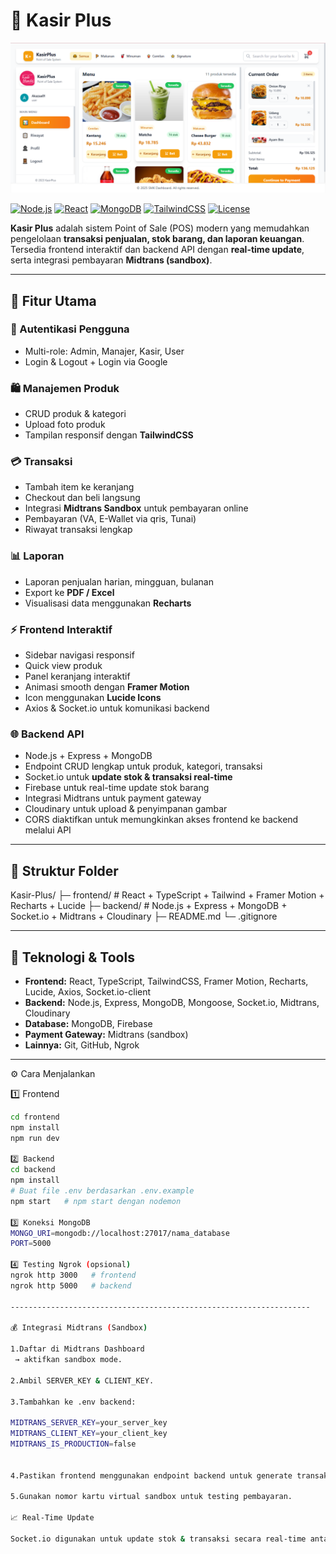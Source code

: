 # 🛒 Kasir Plus

![KasirPlus Dashboard Preview](dasboard.PNG)

[![Node.js](https://img.shields.io/badge/Node.js-v18-green)](https://nodejs.org/) 
[![React](https://img.shields.io/badge/React-v18-blue)](https://reactjs.org/) 
[![MongoDB](https://img.shields.io/badge/MongoDB-v6-green)](https://www.mongodb.com/) 
[![TailwindCSS](https://img.shields.io/badge/TailwindCSS-v3-blue)](https://tailwindcss.com/) 
[![License](https://img.shields.io/badge/License-MIT-yellow)](LICENSE)

**Kasir Plus** adalah sistem Point of Sale (POS) modern yang memudahkan pengelolaan **transaksi penjualan, stok barang, dan laporan keuangan**.  
Tersedia frontend interaktif dan backend API dengan **real-time update**, serta integrasi pembayaran **Midtrans (sandbox)**.

---------------------------------------------------------------------

## 🎯 Fitur Utama

### 👤 Autentikasi Pengguna
- Multi-role: Admin, Manajer, Kasir, User
- Login & Logout + Login via Google

### 🛍️ Manajemen Produk
- CRUD produk & kategori
- Upload foto produk
- Tampilan responsif dengan **TailwindCSS**

### 💳 Transaksi
- Tambah item ke keranjang
- Checkout dan beli langsung
- Integrasi **Midtrans Sandbox** untuk pembayaran online
- Pembayaran (VA, E-Wallet via qris, Tunai)
- Riwayat transaksi lengkap

### 📊 Laporan
- Laporan penjualan harian, mingguan, bulanan
- Export ke **PDF / Excel**
- Visualisasi data menggunakan **Recharts**

### ⚡ Frontend Interaktif
- Sidebar navigasi responsif
- Quick view produk
- Panel keranjang interaktif
- Animasi smooth dengan **Framer Motion**
- Icon menggunakan **Lucide Icons**
- Axios & Socket.io untuk komunikasi backend

### 🌐 Backend API
- Node.js + Express + MongoDB
- Endpoint CRUD lengkap untuk produk, kategori, transaksi
- Socket.io untuk **update stok & transaksi real-time**
- Firebase untuk real-time update stok barang 
- Integrasi Midtrans untuk payment gateway
- Cloudinary untuk upload & penyimpanan gambar
- CORS diaktifkan untuk memungkinkan akses frontend ke backend melalui API

------------------------------------------------------------------

## 📁 Struktur Folder

Kasir-Plus/
├─ frontend/ # React + TypeScript + Tailwind + Framer Motion + Recharts + Lucide
├─ backend/ # Node.js + Express + MongoDB + Socket.io + Midtrans + Cloudinary
├─ README.md
└─ .gitignore



------------------------------------------------------------------

## 🚀 Teknologi & Tools

- **Frontend:** React, TypeScript, TailwindCSS, Framer Motion, Recharts, Lucide, Axios, Socket.io-client  
- **Backend:** Node.js, Express, MongoDB, Mongoose, Socket.io, Midtrans, Cloudinary
- **Database:** MongoDB, Firebase
- **Payment Gateway:** Midtrans (sandbox)
- **Lainnya:** Git, GitHub, Ngrok  

-------------------------------------------------------------------
⚙️ Cara Menjalankan

1️⃣ Frontend
```bash
cd frontend
npm install
npm run dev

2️⃣ Backend
cd backend
npm install
# Buat file .env berdasarkan .env.example
npm start   # npm start dengan nodemon

3️⃣ Koneksi MongoDB
MONGO_URI=mongodb://localhost:27017/nama_database
PORT=5000

4️⃣ Testing Ngrok (opsional)
ngrok http 3000   # frontend
ngrok http 5000   # backend

-------------------------------------------------------------------

💰 Integrasi Midtrans (Sandbox)

1.Daftar di Midtrans Dashboard
 → aktifkan sandbox mode.

2.Ambil SERVER_KEY & CLIENT_KEY.

3.Tambahkan ke .env backend:

MIDTRANS_SERVER_KEY=your_server_key
MIDTRANS_CLIENT_KEY=your_client_key
MIDTRANS_IS_PRODUCTION=false


4.Pastikan frontend menggunakan endpoint backend untuk generate transaksi.

5.Gunakan nomor kartu virtual sandbox untuk testing pembayaran.

📈 Real-Time Update

Socket.io digunakan untuk update stok & transaksi secara real-time antar user di frontend.



